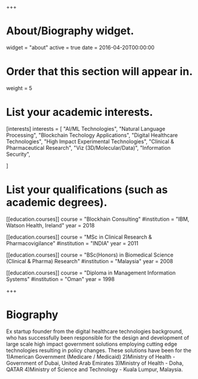 +++
# About/Biography widget.
widget = "about"
active = true
date = 2016-04-20T00:00:00

# Order that this section will appear in.
weight = 5

# List your academic interests.
[interests]
  interests = [
    "AI/ML Technologies",
    "Natural Language Processing",
    "Blockchain Techology Applications",
    "Digital Healthcare Technologies",
    "High Impact Experimental Technologies",
    "Clinical & Pharmaceutical Research",
    "Viz (3D/Molecular/Data)",
    "Information Security",
    
  ]

# List your qualifications (such as academic degrees).

[[education.courses]]
  course = "Blockhain Consulting"
  #institution = "IBM, Watson Health, Ireland"
  year = 2018

[[education.courses]]
  course = "MSc in Clinical Research & Pharmacovigilance"
  #institution = "INDIA"
  year = 2011

[[education.courses]]
  course = "BSc(Honors) in Biomedical Science (Clinical & Pharma) Research"
  #institution = "Malaysia"
  year = 2008

[[education.courses]]
  course = "Diploma in Management Information Systems"
  #institution = "Oman"
  year = 1998

 
+++

# Biography

Ex startup founder from the digital healthcare technologies background, who has successfully been responsible for the design and development of large scale high impact government solutions employing cutting edge technologies resulting in policy changes. These solutions have been for the 1)American Government (Medicare / Medicaid) 2)Ministry of Health - Government of Dubai, United Arab Emirates 3)Ministry of Health - Doha, QATAR 4)Ministry of Science and Technology - Kuala Lumpur, Malaysia. 
